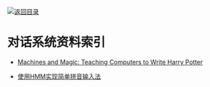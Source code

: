 [![返回目录](https://parg.co/UGo)](https://github.com/wxyyxc1992/Awesome-Reference) 
 
 
# 对话系统资料索引

- [Machines and Magic: Teaching Computers to Write Harry Potter](https://medium.com/@joycex99/machines-and-magic-teaching-computers-to-write-harry-potter-37839954f252#.88id49c6w)

- [使用HMM实现简单拼音输入法](http://sobuhu.com/ml/2013/03/07/hmm-pinyin-input-method.html)